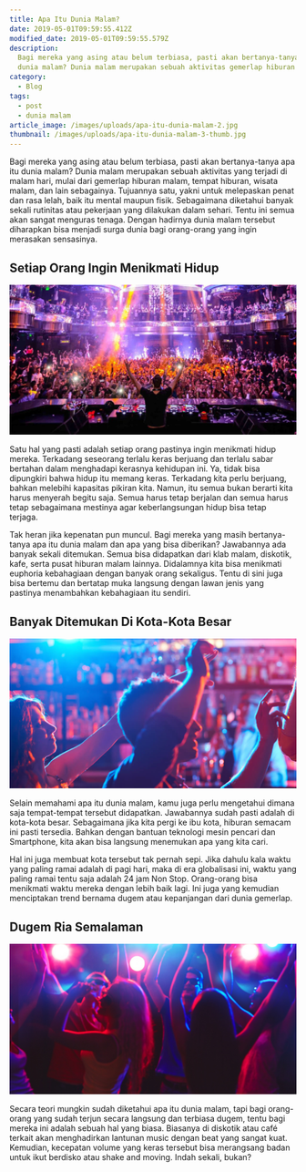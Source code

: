 ```yaml
---
title: Apa Itu Dunia Malam?
date: 2019-05-01T09:59:55.412Z
modified_date: 2019-05-01T09:59:55.579Z
description:
  Bagi mereka yang asing atau belum terbiasa, pasti akan bertanya-tanya apa itu
  dunia malam? Dunia malam merupakan sebuah aktivitas gemerlap hiburan malam.
category:
  - Blog
tags:
  - post
  - dunia malam
article_image: /images/uploads/apa-itu-dunia-malam-2.jpg
thumbnail: /images/uploads/apa-itu-dunia-malam-3-thumb.jpg
---
```

Bagi mereka yang asing atau belum terbiasa, pasti akan bertanya-tanya apa itu dunia malam? Dunia malam merupakan sebuah aktivitas yang terjadi di malam hari, mulai dari gemerlap hiburan malam, tempat hiburan, wisata malam, dan lain sebagainya. Tujuannya satu, yakni untuk melepaskan penat dan rasa lelah, baik itu mental maupun fisik. Sebagaimana diketahui banyak sekali rutinitas atau pekerjaan yang dilakukan dalam sehari. Tentu ini semua akan sangat menguras tenaga. Dengan hadirnya dunia malam tersebut diharapkan bisa menjadi surga dunia bagi orang-orang yang ingin merasakan sensasinya.



## Setiap Orang Ingin Menikmati Hidup

![Apa Itu Dunia Malam?](/images/uploads/apa-itu-dunia-malam-1.jpg)

Satu hal yang pasti adalah setiap orang pastinya ingin menikmati hidup mereka. Terkadang seseorang terlalu keras berjuang dan terlalu sabar bertahan dalam menghadapi kerasnya kehidupan ini. Ya, tidak bisa dipungkiri bahwa hidup itu memang keras. Terkadang kita perlu berjuang, bahkan melebihi kapasitas pikiran kita. Namun, itu semua bukan berarti kita harus menyerah begitu saja. Semua harus tetap berjalan dan semua harus tetap sebagaimana mestinya agar keberlangsungan hidup bisa tetap terjaga.

Tak heran jika kepenatan pun muncul. Bagi mereka yang masih bertanya-tanya apa itu dunia malam dan apa yang bisa diberikan? Jawabannya ada banyak sekali ditemukan. Semua bisa didapatkan dari klab malam, diskotik, kafe, serta pusat hiburan malam lainnya. Didalamnya kita bisa menikmati euphoria kebahagiaan dengan banyak orang sekaligus.  Tentu di sini juga bisa bertemu dan bertatap muka langsung dengan lawan jenis yang pastinya menambahkan kebahagiaan itu sendiri.



## Banyak Ditemukan Di Kota-Kota Besar

![Apa Itu Dunia Malam?](/images/uploads/apa-itu-dunia-malam-2.jpg)

Selain memahami apa itu dunia malam, kamu juga perlu mengetahui dimana saja tempat-tempat tersebut didapatkan. Jawabannya sudah pasti adalah di kota-kota besar. Sebagaimana jika kita pergi ke ibu kota, hiburan semacam ini pasti tersedia. Bahkan dengan bantuan teknologi mesin pencari dan Smartphone, kita akan bisa langsung menemukan apa yang kita cari.

Hal ini juga membuat kota tersebut tak pernah sepi. Jika dahulu kala waktu yang paling ramai adalah di pagi hari, maka di era globalisasi ini, waktu yang paling ramai tentu saja adalah 24 jam Non Stop. Orang-orang bisa menikmati waktu mereka dengan lebih baik lagi. Ini juga yang kemudian menciptakan trend bernama dugem atau kepanjangan dari dunia gemerlap. 



## Dugem Ria Semalaman

![Apa Itu Dunia Malam?](/images/uploads/apa-itu-dunia-malam-3.jpg)

Secara teori mungkin sudah diketahui apa itu dunia malam, tapi bagi orang-orang yang sudah terjun secara langsung dan terbiasa dugem, tentu bagi mereka ini adalah sebuah hal yang biasa. Biasanya di diskotik atau café terkait akan menghadirkan lantunan music dengan beat yang sangat kuat. Kemudian, kecepatan volume yang keras tersebut bisa merangsang badan untuk ikut berdisko atau shake and moving. Indah sekali, bukan?
